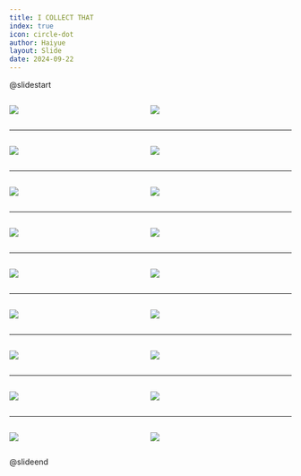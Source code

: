 ```yaml
---
title: I COLLECT THAT
index: true
icon: circle-dot
author: Haiyue
layout: Slide
date: 2024-09-22
---
```

 
@slidestart

<div style="display:flex">
<div style="flex:1">

![](https://raw.githubusercontent.com/yclord/reading/refs/heads/master/english/Level-N/I%20COLLECT%20THAT/001.webp)
</div>
<div style="flex:1">

![](https://raw.githubusercontent.com/yclord/reading/refs/heads/master/english/Level-N/I%20COLLECT%20THAT/002.webp)
</div>
</div>

---

<div style="display:flex">
<div style="flex:1">

![](https://raw.githubusercontent.com/yclord/reading/refs/heads/master/english/Level-N/I%20COLLECT%20THAT/003.webp)
</div>
<div style="flex:1">

![](https://raw.githubusercontent.com/yclord/reading/refs/heads/master/english/Level-N/I%20COLLECT%20THAT/004.webp)
</div>
</div>

---

<div style="display:flex">
<div style="flex:1">

![](https://raw.githubusercontent.com/yclord/reading/refs/heads/master/english/Level-N/I%20COLLECT%20THAT/005.webp)
</div>
<div style="flex:1">

![](https://raw.githubusercontent.com/yclord/reading/refs/heads/master/english/Level-N/I%20COLLECT%20THAT/006.webp)
</div>
</div>

---

<div style="display:flex">
<div style="flex:1">

![](https://raw.githubusercontent.com/yclord/reading/refs/heads/master/english/Level-N/I%20COLLECT%20THAT/007.webp)
</div>
<div style="flex:1">

![](https://raw.githubusercontent.com/yclord/reading/refs/heads/master/english/Level-N/I%20COLLECT%20THAT/008.webp)
</div>
</div>

---

<div style="display:flex">
<div style="flex:1">

![](https://raw.githubusercontent.com/yclord/reading/refs/heads/master/english/Level-N/I%20COLLECT%20THAT/009.webp)
</div>
<div style="flex:1">

![](https://raw.githubusercontent.com/yclord/reading/refs/heads/master/english/Level-N/I%20COLLECT%20THAT/010.webp)
</div>
</div>

---

<div style="display:flex">
<div style="flex:1">

![](https://raw.githubusercontent.com/yclord/reading/refs/heads/master/english/Level-N/I%20COLLECT%20THAT/011.webp)
</div>
<div style="flex:1">

![](https://raw.githubusercontent.com/yclord/reading/refs/heads/master/english/Level-N/I%20COLLECT%20THAT/012.webp)
</div>
</div>

---

<div style="display:flex">
<div style="flex:1">

![](https://raw.githubusercontent.com/yclord/reading/refs/heads/master/english/Level-N/I%20COLLECT%20THAT/013.webp)
</div>
<div style="flex:1">

![](https://raw.githubusercontent.com/yclord/reading/refs/heads/master/english/Level-N/I%20COLLECT%20THAT/014.webp)
</div>
</div>

---

<div style="display:flex">
<div style="flex:1">

![](https://raw.githubusercontent.com/yclord/reading/refs/heads/master/english/Level-N/I%20COLLECT%20THAT/015.webp)
</div>
<div style="flex:1">

![](https://raw.githubusercontent.com/yclord/reading/refs/heads/master/english/Level-N/I%20COLLECT%20THAT/016.webp)
</div>
</div>

---

<div style="display:flex">
<div style="flex:1">

![](https://raw.githubusercontent.com/yclord/reading/refs/heads/master/english/Level-N/I%20COLLECT%20THAT/017.webp)
</div>
<div style="flex:1">

![](https://raw.githubusercontent.com/yclord/reading/refs/heads/master/english/Level-N/I%20COLLECT%20THAT/018.webp)
</div>
</div>

@slideend